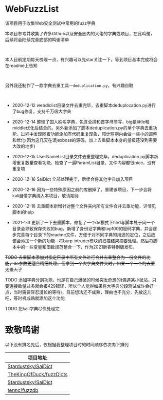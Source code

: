 # WebFuzzList
该项目用于收集Web安全测试中常用的fuzz字典

本项目参考并收集了许多Github以及安全圈内的大佬的字典或项目，在此鸣谢，后续将会陆续完善底部的鸣谢清单

<br>

本人目前定期每天梳理一点，有兴趣可以先star关注一下，等到项目基本完成将会在readme上告知

<br>

另外我还制作了一款字典去重工具--```deduplication.py```，有兴趣自取

<br>

* 2020-12-12 webdiclist目录文件去重完毕，去重脚本deduplocation.py进行了bug修复，支持千万级大字典

* 2020-12-14 整理了国人姓名字典，包含全拼和首字母简写，big是little和middle优化后结合的。另外新添加了脚本deduplication.py的单个字典去重功能，过程中发现随着功能添加有代码重复现象，预计短期内会做一些小的调整和优化(因为这几天在读jexboss的源码，加上去重脚本本身的量级还没到需要大改的地步)

* 2020-12-15 UserNameList目录文件去重整理完毕，deduplication.py脚本新增重复数量查看功能，检查了一遍ParamList目录，文件内容都很nice，没有重复项

* 2020-12-16 SaiDict 全部处理完毕，后续会将其他字典加入项目

* 2020-12-16 因为一些特殊原因之前的库删掉了，重建该项目，下一步会将kali自带字典纳入本项目，敬请期待

* 2020-12-18 去重脚本新增针对整个文件夹内所有文件合并去重功能，详情见脚本的help

* 2021-1-3 更新了一下去重脚本，修复了一个de模式下file1与脚本处于同一个目录会导致保存失败的bug，新增了身份证字典和top100的密码字典，并会逐步完善每个目录下的readme文件，方便于对不同字典的用途的定位，之后应该会添加一个新的功能--将burp intruder模块的扫描结果摘要处理。然后将脚本中的一些变量和函数规范整合一下，作为2021新春特别版发布。

~~TODO 去重脚本添加对指定目录中所有文件进行合并去重整合为一份文件的功能，de参数更适合精细处理，但拿到一个大字典文件夹时，如果一个一个的去重太累人了~~

TODO 添加字典分割功能，也是在自己爆破的时候突发奇想的(偶遇某小破站，只要连接数量过多就会报429错误，所以个人觉得如果将大字典分段测试或许会好一点，当时需要容忍漫长的等待)，目前想法还不成熟，理由也不充分，先放这儿吧，等时机成熟就添加这个功能

TODO 把kali字典尽快处理完


<!-- 
## ParamList

<br>

### Arjun
https://github.com/s0md3v/Arjun


<br>
<br>
<br>

## SubDomainList

|字典||
|-|-|
|main.txt|从subDomainsBrute,layer等工具中提取出来合并去重，再和自己生成的部分字典合并|
|||


<br>
<br>

## WebDicList

### phpFilePath

### aspFilePath

### jspFilePath

### vulPath



<br>
<br>
<br>

## XssPayloadList


<br>
<br>


## UserNameList
<br>
<br>

## PassWordList


### RW_Password
https://github.com/r35tart/RW_Password



### WifiPassList
猪猪侠师傅的wifi_top2000_passwd.txt

### MiddleList  

<br>
<br>
<br>
<br> -->

# 致敬鸣谢

以下没有排名先后，仅根据我整理项目时的时间顺序依次向下排列  

|项目地址|
|-|
|[Stardustsky/SaiDict](https://github.com/Stardustsky/SaiDict)|
|[TheKingOfDuck/fuzzDicts](https://github.com/TheKingOfDuck/fuzzDicts)|
|[Stardustsky/SaiDict](https://github.com/Stardustsky/SaiDict)|
|[tennc/fuzzdb](https://github.com/tennc/fuzzdb)|

